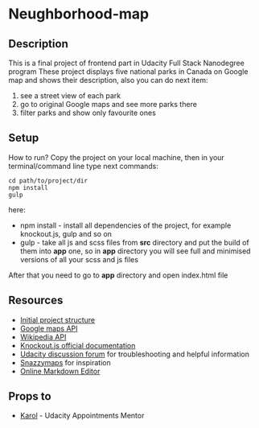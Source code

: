 # Neughborhood-map

## Description
This is a final project of frontend part in Udacity Full Stack Nanodegree program
These project displays five national parks in Canada on Google map
 and shows their description, also you can do next item: 
1) see a street view of each park
2) go to original Google maps and see more parks there
3) filter parks and show only favourite ones 


## Setup
How to run? Copy the project on your local machine, 
then in your terminal/command line type next commands:

```
cd path/to/project/dir
npm install
gulp

```

here:

- npm install - install all dependencies of the project, for example knockout.js, gulp and so on
- gulp - take all js and scss files from **src** directory and put the build of them into **app** one,
 so in **app** directory you will see full and minimised versions of all your scss and js files

After that you need to go to **app** directory and open index.html file
  
  
## Resources  
- [Initial project structure]
- [Google maps API]
- [Wikipedia API]
- [Knockout.js official documentation]
- [Udacity discussion forum] for troubleshooting and helpful information 
- [Snazzymaps] for inspiration
- [Online Markdown Editor]



## Props to
- [Karol] - Udacity Appointments Mentor

[Initial project structure]: https://github.com/HosseinKarami/fastshell
[Google maps API]: https://developers.google.com/maps/web/
[Wikipedia API]: https://www.mediawiki.org/wiki/API:Main_page
[Knockout.js official documentation]: http://knockoutjs.com/
[Udacity discussion forum]: https://discussions.udacity.com/
[Snazzymaps]: https://snazzymaps.com/
[Online Markdown Editor]: https://dillinger.io/

[Karol]: https://discussions.udacity.com/u/karol/summary




